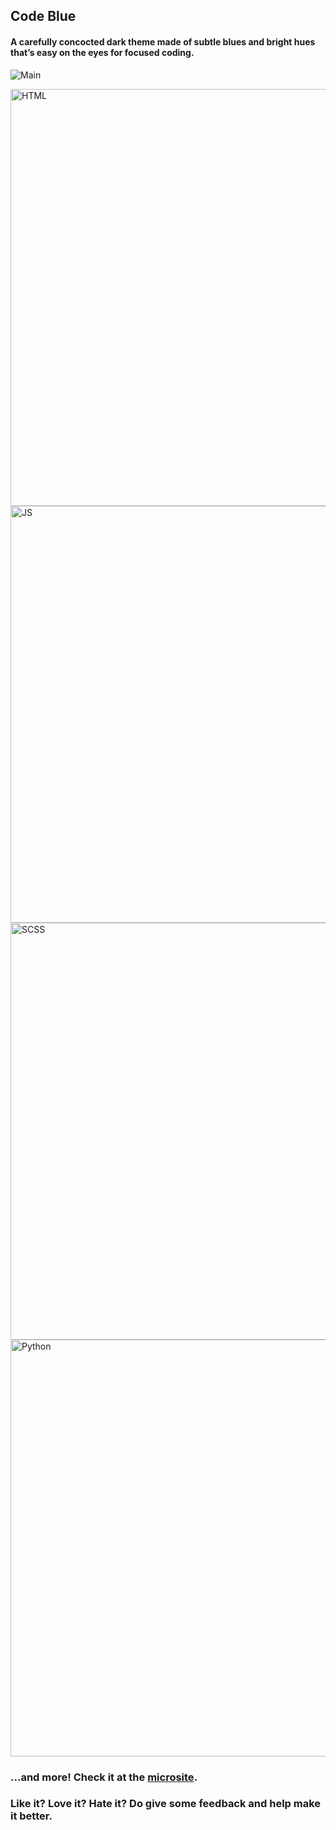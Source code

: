 ## Code Blue
#### A carefully concocted dark theme made of subtle blues and bright hues that’s easy on the eyes for focused coding.

![Main](https://i.imgur.com/JLCnwvi.jpg)

<img src="https://i.imgur.com/Li3Aa1Y.png" alt="HTML" width="667px"/>
<img src="https://i.imgur.com/YVWPJy5.png" alt="JS" width="667px"/>
<img src="https://i.imgur.com/fashrtw.png" alt="SCSS" width="667px"/>
<img src="https://i.imgur.com/FOLGsyV.png" alt="Python" width="667px"/>

### ...and more! Check it at the [microsite](http://sujansundareswaran.com/code-blue/).

### Like it? Love it? Hate it? Do give some feedback and help make it better.